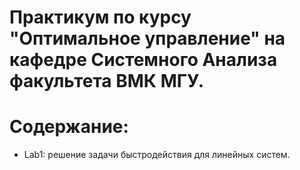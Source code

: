 # Практикум по курсу "Оптимальное управление" на кафедре Системного Анализа факультета ВМК МГУ.
# Содержание:
- Lab1: решение задачи быстродействия для линейных систем.
